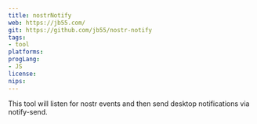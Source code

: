 ```yaml
---
title: nostrNotify
web: https://jb55.com/
git: https://github.com/jb55/nostr-notify
tags:
- tool
platforms: 
progLang: 
- JS
license: 
nips:
---
```


This tool will listen for nostr events and then send desktop notifications via notify-send.